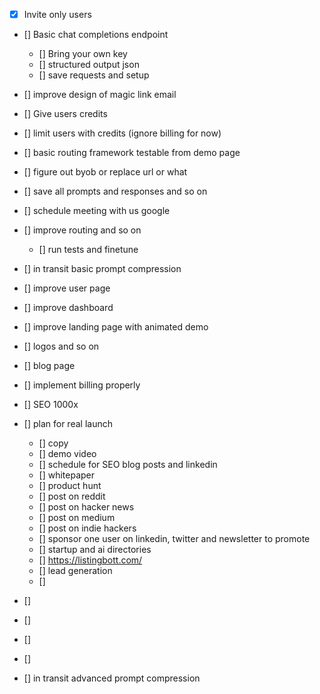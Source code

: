 - [x] Invite only users
- [] Basic chat completions endpoint
    - [] Bring your own key
    - [] structured output json
    - [] save requests and setup 
- [] improve design of magic link email
- [] Give users credits

- [] limit users with credits (ignore billing for now)
- [] basic routing framework testable from demo page
- [] figure out byob or replace url or what
- [] save all prompts and responses and so on
- [] schedule meeting with us google
- [] improve routing and so on
    - [] run tests and finetune
- [] in transit basic prompt compression
- [] improve user page 
- [] improve dashboard
- [] improve landing page with animated demo
- [] logos and so on
- [] blog page
- [] implement billing properly
- [] SEO 1000x
- [] plan for real launch
    - [] copy
    - [] demo video
    - [] schedule for SEO blog posts and linkedin
    - [] whitepaper
    - [] product hunt
    - [] post on reddit
    - [] post on hacker news
    - [] post on medium
    - [] post on indie hackers
    - [] sponsor one user on linkedin, twitter and newsletter to promote
    - [] startup and ai directories
    - [] https://listingbott.com/
    - [] lead generation
    - []
- [] 
- [] 
- [] 
- [] 
- [] in transit advanced prompt compression